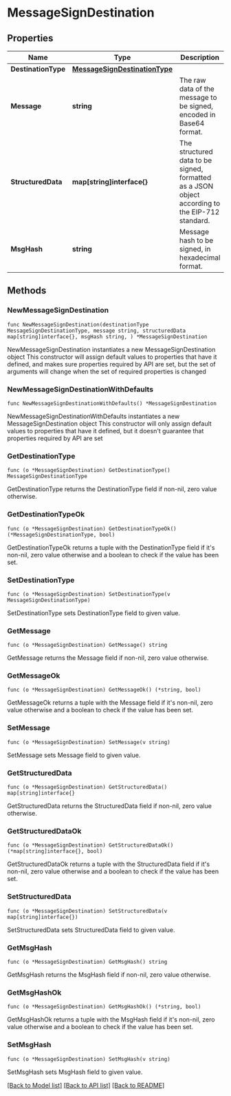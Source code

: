 # MessageSignDestination

## Properties

Name | Type | Description | Notes
------------ | ------------- | ------------- | -------------
**DestinationType** | [**MessageSignDestinationType**](MessageSignDestinationType.md) |  | 
**Message** | **string** | The raw data of the message to be signed, encoded in Base64 format. | 
**StructuredData** | **map[string]interface{}** | The structured data to be signed, formatted as a JSON object according to the EIP-712 standard. | 
**MsgHash** | **string** | Message hash to be signed, in hexadecimal format. | 

## Methods

### NewMessageSignDestination

`func NewMessageSignDestination(destinationType MessageSignDestinationType, message string, structuredData map[string]interface{}, msgHash string, ) *MessageSignDestination`

NewMessageSignDestination instantiates a new MessageSignDestination object
This constructor will assign default values to properties that have it defined,
and makes sure properties required by API are set, but the set of arguments
will change when the set of required properties is changed

### NewMessageSignDestinationWithDefaults

`func NewMessageSignDestinationWithDefaults() *MessageSignDestination`

NewMessageSignDestinationWithDefaults instantiates a new MessageSignDestination object
This constructor will only assign default values to properties that have it defined,
but it doesn't guarantee that properties required by API are set

### GetDestinationType

`func (o *MessageSignDestination) GetDestinationType() MessageSignDestinationType`

GetDestinationType returns the DestinationType field if non-nil, zero value otherwise.

### GetDestinationTypeOk

`func (o *MessageSignDestination) GetDestinationTypeOk() (*MessageSignDestinationType, bool)`

GetDestinationTypeOk returns a tuple with the DestinationType field if it's non-nil, zero value otherwise
and a boolean to check if the value has been set.

### SetDestinationType

`func (o *MessageSignDestination) SetDestinationType(v MessageSignDestinationType)`

SetDestinationType sets DestinationType field to given value.


### GetMessage

`func (o *MessageSignDestination) GetMessage() string`

GetMessage returns the Message field if non-nil, zero value otherwise.

### GetMessageOk

`func (o *MessageSignDestination) GetMessageOk() (*string, bool)`

GetMessageOk returns a tuple with the Message field if it's non-nil, zero value otherwise
and a boolean to check if the value has been set.

### SetMessage

`func (o *MessageSignDestination) SetMessage(v string)`

SetMessage sets Message field to given value.


### GetStructuredData

`func (o *MessageSignDestination) GetStructuredData() map[string]interface{}`

GetStructuredData returns the StructuredData field if non-nil, zero value otherwise.

### GetStructuredDataOk

`func (o *MessageSignDestination) GetStructuredDataOk() (*map[string]interface{}, bool)`

GetStructuredDataOk returns a tuple with the StructuredData field if it's non-nil, zero value otherwise
and a boolean to check if the value has been set.

### SetStructuredData

`func (o *MessageSignDestination) SetStructuredData(v map[string]interface{})`

SetStructuredData sets StructuredData field to given value.


### GetMsgHash

`func (o *MessageSignDestination) GetMsgHash() string`

GetMsgHash returns the MsgHash field if non-nil, zero value otherwise.

### GetMsgHashOk

`func (o *MessageSignDestination) GetMsgHashOk() (*string, bool)`

GetMsgHashOk returns a tuple with the MsgHash field if it's non-nil, zero value otherwise
and a boolean to check if the value has been set.

### SetMsgHash

`func (o *MessageSignDestination) SetMsgHash(v string)`

SetMsgHash sets MsgHash field to given value.



[[Back to Model list]](../README.md#documentation-for-models) [[Back to API list]](../README.md#documentation-for-api-endpoints) [[Back to README]](../README.md)


